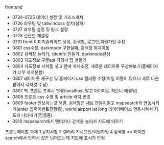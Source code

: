frontend
  + 0724-0725 데이터 선정 및 기초스케치
  + 0726 라우팅 및 tailwindcss 설치(실패)
  + 0727 라우팅 설정 및 링크 설정
  + 0728 간단한 재설정
  + 0731 front 이미지슬라이드 생성, 검색창, 로그인,회원가입 수정
  + 0801 css수정, darkmode 구현실패, 검색창 위치이동
  + 0802 검색창 늘리기, siteinfo 만들기, darkmode완성
  + 0803 지도정보 구글api 따와서 맵 만들기
  + 0804 지도정보 서치툴 넣고 안에 미세조정, 새로운 레이아웃 구상해보기(홈페이지가 너무 지저분함)
  + 0807 레이아웃 재구성 및 홈페이지 css 컬러등 수정(파일 이동이 많으니 새로 다운 받아서 각자것 수정)
  + 0807 백-프론트 프록시 연결(localhost 말고 아이피로 적으니 해결됨)
  + 0808 프론트 css 수정 및 article 배치 변경
  + 0809 footer 안보이는것 해결, 검색창은 새로 만들지말고 mapsearch와 연동시키기(enter 입력이벤트진행중), world airport lat long 데이터베이스 연동시켜서 지도에 나타내기(진행중)
  + 0810 mapsearch에서 엔터키나 검색을 눌러서 지도에 띄우기


  프론트해야할 과제
  1.공지사항
  2.갤러리
  3.로그인/회원가입 
  4.검색창 => 하지만 search에서 입력시 값은 넘어오는데 지도에 표시가 안됨 
  